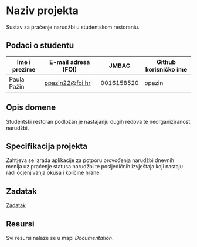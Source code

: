 # Naziv projekta
Sustav za praćenje narudžbi u studentskom restoraniu.

## Podaci o studentu

Ime i prezime | E-mail adresa (FOI) | JMBAG | Github korisničko ime
------------  | ------------------- | ----- | ---------------------
Paula Pažin | ppazin22@foi.hr | 0016158520 | ppazin


## Opis domene
Studentski restoran podložan je nastajanju dugih redova te neorganiziranost narudžbi.

## Specifikacija projekta
Zahtjeva se izrada aplikacije za potporu provođenja narudžbi dnevnih menija uz praćenje statusa narudžbi te posljedičnih izvještaja koji nastaju radi ocjenjivanja okusa i količine hrane.

## Zadatak
[Zadatak](https://github.com/foivz/pi2024-zadace-ppazin/blob/master/Documentation/Zadatak%20-%20SCVZ.pdf)

## Resursi
Svi resursi nalaze se u mapi _Documentation_.
